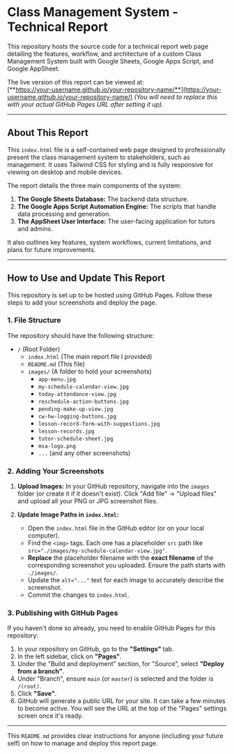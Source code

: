 # Class Management System - Technical Report

This repository hosts the source code for a technical report web page detailing the features, workflow, and architecture of a custom Class Management System built with Google Sheets, Google Apps Script, and Google AppSheet.

The live version of this report can be viewed at:  
[**https://your-username.github.io/your-repository-name/**](https://your-username.github.io/your-repository-name/) *(You will need to replace this with your actual GitHub Pages URL after setting it up).*

---

## About This Report

This `index.html` file is a self-contained web page designed to professionally present the class management system to stakeholders, such as management. It uses Tailwind CSS for styling and is fully responsive for viewing on desktop and mobile devices.

The report details the three main components of the system:

1.  **The Google Sheets Database:** The backend data structure.
2.  **The Google Apps Script Automation Engine:** The scripts that handle data processing and generation.
3.  **The AppSheet User Interface:** The user-facing application for tutors and admins.

It also outlines key features, system workflows, current limitations, and plans for future improvements.

---

## How to Use and Update This Report

This repository is set up to be hosted using GitHub Pages. Follow these steps to add your screenshots and deploy the page.

### 1. File Structure

The repository should have the following structure:

* `/` (Root Folder)
    * `index.html` (The main report file I provided)
    * `README.md` (This file)
    * `images/` (A folder to hold your screenshots)
        * `app-menu.jpg`
        * `my-schedule-calendar-view.jpg`
        * `today-attendance-view.jpg`
        * `reschedule-action-buttons.jpg`
        * `pending-make-up-view.jpg`
        * `cw-hw-logging-buttons.jpg`
        * `lesson-record-form-with-suggestions.jpg`
        * `lesson-records.jpg`
        * `tutor-schedule-sheet.jpg`
        * `msa-logo.png`
        * `...` (and any other screenshots)

### 2. Adding Your Screenshots

1.  **Upload Images:** In your GitHub repository, navigate into the `images` folder (or create it if it doesn't exist). Click "Add file" -> "Upload files" and upload all your PNG or JPG screenshot files.

2.  **Update Image Paths in `index.html`:**
    - Open the `index.html` file in the GitHub editor (or on your local computer).
    - Find the `<img>` tags. Each one has a placeholder `src` path like `src="./images/my-schedule-calendar-view.jpg"`.
    - **Replace** the placeholder filename with the **exact filename** of the corresponding screenshot you uploaded. Ensure the path starts with `./images/`.
    - Update the `alt="..."` text for each image to accurately describe the screenshot.
    - Commit the changes to `index.html`.

### 3. Publishing with GitHub Pages

If you haven't done so already, you need to enable GitHub Pages for this repository:

1.  In your repository on GitHub, go to the **"Settings"** tab.
2.  In the left sidebar, click on **"Pages"**.
3.  Under the "Build and deployment" section, for "Source", select **"Deploy from a branch"**.
4.  Under "Branch", ensure `main` (or `master`) is selected and the folder is `/(root)`.
5.  Click **"Save"**.
6.  GitHub will generate a public URL for your site. It can take a few minutes to become active. You will see the URL at the top of the "Pages" settings screen once it's ready.

---

This `README.md` provides clear instructions for anyone (including your future self) on how to manage and deploy this report page.
